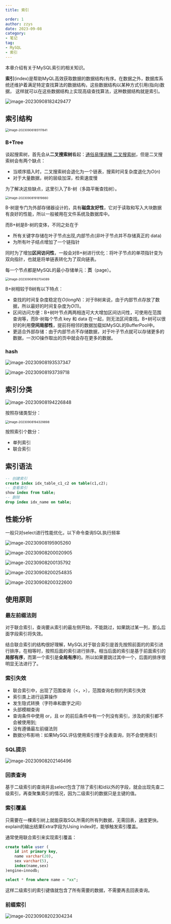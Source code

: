 ```yaml
---
title: 索引

order: 1
author: zzys
date: 2023-09-08
category:
- 笔记
tag:
- MySQL
- 索引
---
```


本章介绍有关于MySQL索引的相关知识。



**索引**(index)是帮助MyQL高效获取数据的数据结构(有序。在数据之外，数据库系统还维护着满足特定查找算法的数据结构，这些数据结构以某种方式引用(指向)数据， 这样就可以在这些数据结构上实现高级查找算法，这种数据结构就是索引。

![image-20230908182429477](https://blog-zzys.oss-cn-beijing.aliyuncs.com/articles/ec703018ac5b0e5b00871b92d0d89ec7.png)

## 索引结构

<img src="https://blog-zzys.oss-cn-beijing.aliyuncs.com/articles/7ab5427f00ad849e7b87e5e7b94b60fd.png" alt="image-20230906185117841" style="zoom:67%;" />

### B+Tree

谈起搜索树，首先会从**二叉搜索树**看起：[通俗易懂讲解 二叉搜索树](https://zhuanlan.zhihu.com/p/29867652)，但是二叉搜索树会有两个缺点：

- 当顺序插入时，二叉搜索树会退化为一个链表，搜索时间复杂度退化为$O(n)$
- 对于大量数据，树的层级加深，检索速度慢

为了解决这些缺点，这里引入了B-树（多路平衡查找树）。

<img src="https://blog-zzys.oss-cn-beijing.aliyuncs.com/articles/5c18eedc9f9aea84ae09835d3b01bec2.png" alt="image-20230908191819660" style="zoom:67%;" />

B-树是专门为外部存储器设计的，具有**磁盘友好性**，它对于读取和写入大块数据有良好的性能，所以一般被用在文件系统及数据库中。

而B+树是B-树的变体，不同之处在于

- 所有关键字存储在叶子节点出现,内部节点(非叶子节点并不存储真正的 data)
- 为所有叶子结点增加了一个链指针

同时为了增加**区间访问性**，一般会对B+树进行优化：将叶子节点的单项指针变为双向指针，也就是将单链表转化为了双向链表。

每一个节点都是MySQL的最小存储单元：**页**（page）。

<img src="https://blog-zzys.oss-cn-beijing.aliyuncs.com/articles/79257009185f2c4fa9d920bf16ebd77f.png" alt="image-20230908192704089" style="zoom:67%;" />

B+树相较于B树有以下特点：

- 查找的时间复杂度稳定在$O(longN)$：对于B树来说，由于内部节点存放了数据，所以最好的时间复杂度为$O(1)$。
- 区间访问方便：B+树叶节点两两相连可大大增加区间访问性，可使用在范围查询等，而B-树每个节点 key 和 data 在一起，则无法区间查找。B+树可以很好的利用**空间局部性**，提前将相邻的数据加载如MySQL的BufferPool中。
- 更适合外部存储：由于内部节点不存储数据，对于叶子节点就可以存储更多的数据，一次IO操作取出的页中就会存在更多的数据。

### hash

![image-20230908193537347](https://blog-zzys.oss-cn-beijing.aliyuncs.com/articles/81da2fa3d7770a03d6240b9970090825.png)

![image-20230908193739718](https://blog-zzys.oss-cn-beijing.aliyuncs.com/articles/ceb8c72045d1e41b833901b582d1a189.png)



## 索引分类

![image-20230908194226848](https://blog-zzys.oss-cn-beijing.aliyuncs.com/articles/7a215f68d32316e604e65a81982ccc23.png)

按照存储类型分：

<img src="https://blog-zzys.oss-cn-beijing.aliyuncs.com/articles/ed9487ff19535f87e8077b4fe571415d.png" alt="image-20230908194329898" style="zoom:67%;" />

按照索引个数分：

- 单列索引
- 联合索引





## 索引语法

```sql
-- 创建索引
create index idx_table_c1_c2 on table(c1,c2);
-- 查看索引
show index from table;
-- 删除
drop index idx_name on table;
```

## 性能分析

一般只对select进行性能优化，以下命令查询SQL执行频率

![image-20230908195905260](https://blog-zzys.oss-cn-beijing.aliyuncs.com/articles/55ac09a8300b52939f9e23d9998c6c45.png)

![image-20230908200020905](https://blog-zzys.oss-cn-beijing.aliyuncs.com/articles/88d6263d993f8003956b4234a2efb891.png)

![image-20230908200135792](https://blog-zzys.oss-cn-beijing.aliyuncs.com/articles/3008c9ca247a27c294d933434a953051.png)

![image-20230908200254835](https://blog-zzys.oss-cn-beijing.aliyuncs.com/articles/3db42f8c81f9cf739f056481f8a97b26.png)

![image-20230908200322600](https://blog-zzys.oss-cn-beijing.aliyuncs.com/articles/ebdebdfa05d3c5409acf8bc96890fa76.png)

## 使用原则


### 最左前缀法则

对于联合索引，查询要从索引的最左侧开始，不能跳过，如果跳过某一列，那么后面字段索引将失效。

结合联合索引的结构很好理解，MySQL对于联合索引是首先按照前面的的索引进行排序，在相等时，按照后面的索引进行排序。相当后面的索引是基于前面索引的**局部有序**，而第一个索引是**全局有序**的。所以如果要跳过其中一个，后面的排序很明显无法进行了。

### 索引失效

- 联合索引中，出现了范围查询（<，>），范围查询右侧的列索引失效
- 索引类上进行运算操作
- 发生隐式转换（字符串和数字之间）
- 头部模糊查询
- 查询条件中使用 or，且 or 的前后条件中有一个列没有索引，涉及的索引都不会被使用到;
- 没有遵循最左前缀法则
- 数据分布影响：如果MySQL评估使用索引慢于全表查询，则不会使用索引

### SQL提示

![image-20230908202146496](https://blog-zzys.oss-cn-beijing.aliyuncs.com/articles/97d619f485af9e6c55ada58f5df074bd.png)

### 回表查询

基于二级索引的查询并且select包含了除了索引和id以外的字段，就会出现先查二级索引，再查聚集索引的情况，因为二级索引的数据只是主键的值。

### 索引覆盖

只需要在一棵索引树上就能获取SQL所需的所有列数据，无需回表，速度更快。explain的输出结果Extra字段为Using index时，能够触发索引覆盖。

通常使用联合索引来实现索引覆盖：

```sql
create table user (
	id int primary key,
	name varchar(20),
	sex varchar(5),
	index(name,sex)
)engine=innodb;

select * from where name = "xx";
```

这样二级索引的索引键值就包含了所有需要的数据，不需要再去回表查询。

### 前缀索引

![image-20230908202304234](https://blog-zzys.oss-cn-beijing.aliyuncs.com/articles/c8deb493bb0eb749ba42e97ba32d0bee.png)
